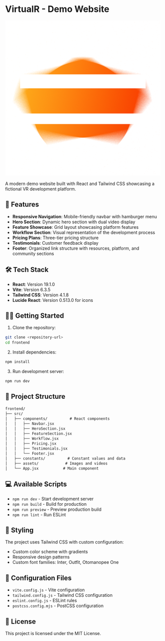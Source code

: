 # VirtualR - Demo Website

![VirtualR Logo](src/assets/logo.png)

A modern demo website built with React and Tailwind CSS showcasing a fictional VR development platform.

## 🚀 Features

- **Responsive Navigation**: Mobile-friendly navbar with hamburger menu
- **Hero Section**: Dynamic hero section with dual video display
- **Feature Showcase**: Grid layout showcasing platform features
- **Workflow Section**: Visual representation of the development process
- **Pricing Plans**: Three-tier pricing structure
- **Testimonials**: Customer feedback display
- **Footer**: Organized link structure with resources, platform, and community sections

## 🛠️ Tech Stack

- **React**: Version 19.1.0
- **Vite**: Version 6.3.5
- **Tailwind CSS**: Version 4.1.8
- **Lucide React**: Version 0.513.0 for icons

## 🏃‍♂️ Getting Started

1. Clone the repository:
```sh
git clone <repository-url>
cd frontend
```

2. Install dependencies:
```sh
npm install
```

3. Run development server:
```sh
npm run dev
```

## 📁 Project Structure

```
frontend/
├── src/
│   ├── components/          # React components
│   │   ├── Navbar.jsx
│   │   ├── HeroSection.jsx
│   │   ├── FeatureSection.jsx
│   │   ├── Workflow.jsx
│   │   ├── Pricing.jsx
│   │   ├── Testimonials.jsx
│   │   └── Footer.jsx
│   ├── constants/          # Constant values and data
│   ├── assets/            # Images and videos
│   └── App.jsx           # Main component
```

## 💻 Available Scripts

- `npm run dev` - Start development server
- `npm run build` - Build for production
- `npm run preview` - Preview production build
- `npm run lint` - Run ESLint

## 🎨 Styling

The project uses Tailwind CSS with custom configuration:
- Custom color scheme with gradients
- Responsive design patterns
- Custom font families: Inter, Outfit, Otomanopee One

## 🔧 Configuration Files

- `vite.config.js` - Vite configuration
- `tailwind.config.js` - Tailwind CSS configuration
- `eslint.config.js` - ESLint rules
- `postcss.config.mjs` - PostCSS configuration

## 📝 License

This project is licensed under the MIT License.
